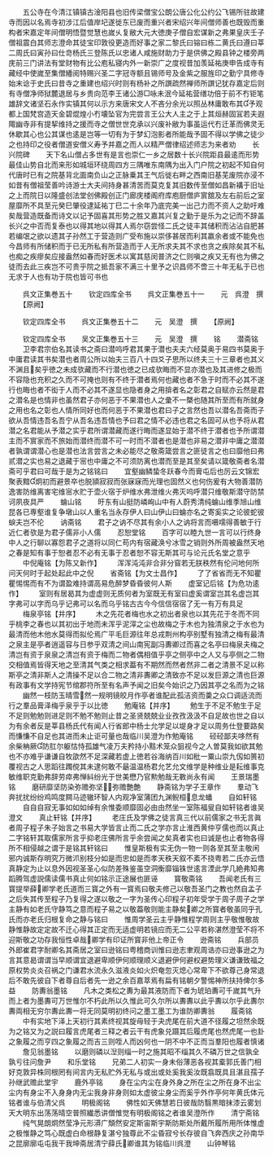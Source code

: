 <!-- { "loadSidebar": true } -->
　　五公寺在今清江镇镇古淦阳县也旧传梁僧宝公朗公唐公化公约公飞锡所驻故建寺而因以名焉寺初涉江后值岸圮遂徙东已废而重兴者宋绍兴年间僧师善也既毁而重构者宋嘉定年间僧明悟暨觉慧也嵗乆复敝大元大徳庚子僧自宏谋新之弗果皇庆壬子僧祖震白其师志澄命其徒宝印敦役更造而好事之家二黎氏曰镕曰栋二黄氏曰遵曰莘二周氏曰寅孙曰仕竒杨氏三登陈氏以忠诸人咸施财助力于是供佛之殿县钟之楼旁两庑前三门讲法有堂财物有比公庖私寝内外一新崇广之度视昔加羡延祐庚申告成寺有藏经中使嵗至集僧繙阅特赐兴圣二字冠寺额且锡师号及金紫之服旌印之勤宁具修寺始末谂于史氏曰昔寺之重建也绍兴时则有杨补之所譔疏然禅师所譔记犹存嘉定后则有寺僧净师狱麓退居与乡贵向范李王诸公游□咏未泯今延祐营缮功倍于前不冇钜笔雄辞文诸坚石永作实镇其何以示方来唐宋文人不吝分余光以照丛林庸敢布其予观都上国梵宫造天金碧焜煌小冇壊坠官为完尝言王公大人主之于上其烜赫固冝若夫遐陬幽寺非有提挈维持之援而寺之僧世世克承以兴废补敝为事虽运代冇迁革而佛灵无休歇其心也公其谋也逺是岂等一切有为于梦幻泡影者所能哉予固不得以学佛之徒少之也持印之役者僧道安僧义寿予并嘉之而人以精严僧律绍述师志为来者劝
　　长兴院碑
　　天下名山僧占多世有是言也崇仁一乡之居数十长兴院距县最逺而形势最佳山势自北而来形如城垣环绕周四方三隅唯东南隅为出入门户院之初起不知自何代唐时已有之院基背北面南负山之正脉乗其王气后徙右畔之西南旧基芜废院亦浸不如昔有僧祖莹善吟诗游士大夫间持身甚清苦而莫克复其旧数传至僧如昌新褠于旧址之上而院日以隆盛创法堂创佛殿创正门廊庑楼阁府库庖厨僧庐賔舘及左右前后之室屋靡所不具至元癸巳肇役逮延祐丁巳二十余年乃底完美一出己力而不资人之助吁难矣哉营造既备而诗文以记予固喜其形势之胜又嘉其兴复之勤于是乐为之记而不辞盖长兴之中否而复泰也以得其地以得其人焉尔窃尝怪二氏之徒丰其储积而沾沾自肥甚若编氓之欲以遗其子孙然工于营造则广受布施以崇侈甚居而利其嬴余者或不能免也今昌师有所储积而于已无所私有所营造而于人无所求夫其不求也贪之疾除矣其不私也痴之疾瘳矣应接盎然如春而好医术以寓其慈闵普济之仁则嗔之疾又无有也为佛之徒而去此三疾岂不可贵乎院之抵吾家不满三十里予之识昌师不啻三十年无私于已也无求于人也有功于院也皆可书也












　　呉文正集巻五十
　　钦定四库全书
　　呉文正集巻五十一
　　元　呉澄　撰
　　【原阙】












　　钦定四库全书
　　呉文正集巻五十二
　　元　吴澄　撰
　　【原阙】












　　钦定四库全书
　　吴文正集巻五十三
　　元　吴澄　撰
　　铭
　　潜斋铭
　　卫李君宗伯名其读书之斋曰潜呜呼君其果于潜也夫夫六经莫奥于易四书莫奥于中庸君读其书矣潜也者周公所以始夫三百八十四爻子思所以终夫三十三章者也其义不渊且矣乎徳之未成欤藏而不行潜也徳之已成欤晦而不显亦潜也及其进修之极而不容隐也充积之久而不可掩也则有不终于潜者焉何也藏也者不急于时而不必其不遂行也晦也者不衒于人而不必其不遂显也隐者身之用揜者名之彰君之自赋亦云然是君之潜名是也情非也虽然君子亦何恶于不果潜也人之彚不一槩也随其所至而有所就身之用也名之彰也人情所同好也而何恶于不果潜也君曰子之言然也吾以潜名吾斋而子欲从吾情违吾名吾宁从吾名违吾情也予曰君之情不必违也君之名固可从也予将从君潜之名君能从予潜之实乎君所谓潜藏而遂行晦而遂显始于潜不终于潜者也予所谓潜主而不賔家而不旅始而潜终而潜不可一时而不潜者也是潜也非易之潜非中庸之潜潜者孰谓谓潜心也是潜也法言尝言之未必能尽之敬斋箴尝言之匪徒言之也曰靡他曰弗贰潜之实也易之退藏于宻也中庸之不可须防离也潜而至是其至矣请以箴敬斋者名潜斋可乎君曰可哉于是为之铭铭曰
　　宜壑幽鳞蛰冬跃春今而膏屯后也厉云文锦宏聚表黯炯初而避景卒也脱頴寂寂而张寐寐而光理也固然义也何伤爰有大物善潜防逸害防维离害宅维宻水贮于壶火宿于炉维水弗泄维火弗灭呜呼潜只维敬斯潜守防禁诃夙夜具严
　　蜦山铭
　　旴东有山挺防嶙峋山中有人蔚秀清纯蜦山维季旭山维昆各已専壑谁复争墩山以人重名当永存伊人曰山伊山曰蜦亦名之寄奚实之论彼蛇彼蜧夫岂不伦
　　讷斋铭
　　君子之讷不尽其有余小人之讷将言而嗫嚅得善敏于行近仁者欤是为君子儒非小人儒
　　忍恕堂铭
　　百字可以睦九世一言可以行终身中人之行聊以寡怨君子之道将以同仁苟内有宿藏涣兮冰雪之销则外所周被盎然天地之春是知有事于恕者忍不必有无事于忍者恕不容无斯其可与论元氏名堂之意乎
　　中倪庵铭【为陈又新作】
　　浑浑沌沌非合非分窅若无朕秩然有伦问地何所问天何时于起处起此中之倪
　　省斋铭【为文士昌作】
　　了了省省而无不知瞿瞿惕惕而有不为谓盈难持谓高易危醉梦昏昏彼何人斯
　　虚室记后铭【为危功逺作】
　　室则有居曷其为虚虚则无质何者为室既无有室曰虚奚谓室岂其名虚岂其字弗可以字而乌乎记弗可以名而乌乎铭古古今今信信宿宿了无一有万有具足
　　梅泉亭铭【并序】
　　木之先花者梅也水之初出者泉也以其先花于冬而不同乎桃李之春也以其初出于地而未浑乎泥滓之尘也故梅之于木也为独清泉之于水也为最清而他木他水莫得而拟伦焉广平毛巨源往年总戎荆州构亭别墅有独清之梅有最清之泉主是亭者逍遥容与日参乎双清之间山南宪副冯夀卿过而喜之名亭曰梅泉夫梅之清岂有资于泉泉之清岂有资于梅而二物者偶相值乎亭之侧亭中之人又与亭侧之二物交相值焉皆得天地之至清其气类之相求葢有不期然而然者然非二者之清景不足以称斯亭之清非斯人之清操不足以合二物之清非夀卿之清致亦不足以发巨源之清也巨源有政事有文学持宪节绾郡符所至有名声予闻之旧矣今始识之乃因其亭之名而为之铭
　　幽然一枝防玉晴雪然一规明镜皎月作亭者谁配此孤洁资而羮之众口调适流而行之羣品膏泽梅乎泉乎于以比徳
　　勉庵铭【并序】
　　勉生于不足不勉生于足不足则勉勉则进足则不勉不勉则止昔之圣贤兢兢业业孜孜汲汲不自足故也世之自以为有余者反是莘县杨氏代有闻人行省郎中杨士允学足以堤身才足以周务仕登要路矣而慊慊不自足也其进而未止讵可量也哉临川吴澄为作勉庵铭
　　硁硁鄙夫哆然有余柴柟厥防肛尔躯怙恃孤雄气凌万夫矜持小黠术笼众狙视今之人曽莫我如欲其勉也不亦难乎谦谦自牧欿然不足深藏若虚上徳若谷海纳百川如秕一粟山崇九仭如篑初覆视古之人思蹈往躅傥其未逮何敢不朂温温杨君允艺允文维学是种维业是耘维事克敏维职克勤弗辞劳瘁弗惮紏纷光于世美懋乃官勲勉哉无斁尚永有闻
　　王景瑞墨铭
　　磨研靡坚防染弥赡弥坚弥赡艶艶
　　静斋铭为学子王章作
　　羣动飞奔扰扰纷纷鸡鸣度闗马迹辙环智人内观净室蒲团九渊鲵桓息龙蟠
　　自如轩铭
　　自自自寂无事如如如绰有余惟委顺靡固必由由然坐一室陈福叟自如轩铭者谁吴澄文
　　真止轩铭【并序】
　　老庄氏及学佛之徒言真三代以前儒家之书无言眞者周子程子朱子始言之书易大学皆言止而二氏之学亦言止淮西黄仲亨儒也而以真止二字铭轩其取儒家所言乎抑老庄佛所言乎余尝闻之矣真者实也曰诚是也止者物各得所不相侵越之谓于是铭其轩铭曰
　　惟皇斯极有实无伪一物一则各至其至主敬闲邪内诚斯存明究万微沠别枝分如是而忠如是而孝天秩天叙不紊不挠粤若二氏亦云悟真静定为止以息外因视圣圣心似防差殊鉴虽空洞衡靡锱铢世逺言湮此学几絶弗知弗蹈腾驾虚説儒读儒书真止何如铭示正途展也匪诬
　　寳敬斋铭
　　吾闻老氏有三寳提举薛卿学老氏道而三寳之外有一寳焉曰敬夫修己以敬吾圣门之教也然自孟子之后失其传至程子乃复得之遂以敬之一字为圣传心印程子初年受学于周子周子之学主静有如老氏守静笃之意而程子易之以敬葢敬则能主静矣卿之所寳者敬虽同乎孔氏而亦老氏归根复命之静与铭曰
　　惟周学圣云主乎静惟程学周则主乎敬惟敬故静惟静故定定故不迁心得其正定而无适虚明若镜应而无二公平若称湛然澄莹不将不迎斯敬之功存我恒性卓哉卿学有印证所寳非他上帝正令
　　逊斋铭
　　兵部员外郎崔君字耐卿名其斋居之室曰逊铭曰粤稽商训惟曰逊志聿观周诰亦曰逊事逊之为言其意曷谓谓当早顺谓宜退避卑顺伊何顺理顺义退避伊何避权避势理义谦谦致福之原权势炎炎召祸之门谦君水流永久滋液炎如火炽奄忽灭熄心常卑下不欲尊己身常退后不敢先彼自下者尊自后者先一逊之余百嘉萃焉有扁有铭朝夕警惕神所扶持俾尔多益
　　防夀翁墨铭
　　凡木之类松之夀为最其液防而下者为琥珀夀可千嵗其气升而上者为墨夀可万世惟尔不朽此所以久惟此可久尔所以夀夀以此乎夀以尔乎此夀尔夀両相无穷尔夀此夀一将无同莫明初终问之墨工墨工为谁防卿夀翁
　　履斋铭
　　中有实地下泽上天初行其素终视其旋毋轻于夬虎尾在前大道不径履之坦然余既为之铭又为之説曰履言虎尾者三释之者云干有虎象兑蹑其后履虎尾也然虎尾一也卦之象履之而亨四之象履之而吉三则咥人而凶何也一阴不中不正而当羣阳也履者慎诸
　　詹见翁墨铭
　　以磨则磷以湼则缁一时之施其昭不缁其久不磷万世之信孰全孰亏往问詹尹
　　和乐堂铭
　　兄弟二人初实一身未俗薄恶各视其槖郭氏善门相好克敦异株同根罔有间言内无私贮外无私与或出或处奚我奚汝既翕既具且湛且孺子孙继武赡此堂宇
　　鹿外亭铭
　　身在尘内尘在身外身之所在尘之所在身不出尘尘内有身尘不入身身内无尘我身非身则如太虚彼尘身尘而奚乎外作亭何年黄氏体元铭者谁与伯清父呉
　　明极阁铭
　　佛性如天佛慧若日彼哉防翳黒暗抹漆云雾划天大明东出荡荡晴空普照纎悉讲僧惟觉有明极阁铭之者谁吴澄所作
　　清宁斋铭
　　纯气晃朗炯然莹净元形漭广頽然安定斯宙斯宇斯防斯处所戴所履所用所体惟虚之极惟静之笃心既虚白命根静复湛兮独尊此不尘昏寂兮长存彼自飞奔西庆之孙南华之昆廓廓屯屯我干我坤斋居清宁薛氏卿谁其为铭临川呉澄
　　山钟琴铭
